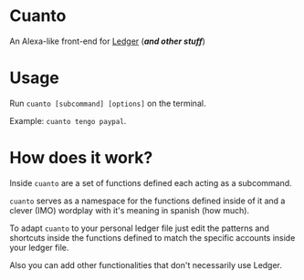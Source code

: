 # Cuanto

An Alexa-like front-end for [Ledger]() (***and other stuff***)

# Usage

Run `cuanto [subcommand] [options]` on the terminal.

Example: `cuanto tengo paypal`.

# How does it work?

Inside `cuanto` are a set of functions defined each acting as a subcommand.

`cuanto` serves as a namespace for the functions defined inside of it and a clever (IMO) wordplay with it's meaning in spanish (how much).

To adapt `cuanto` to your personal ledger file just edit the patterns and shortcuts inside the functions defined to match the specific accounts inside your ledger file.

Also you can add other functionalities that don't necessarily use Ledger.
